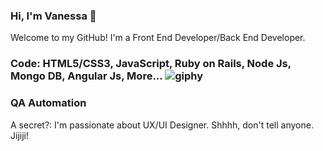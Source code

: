 ### Hi, I'm Vanessa 👋 
Welcome to my GitHub! I'm a Front End Developer/Back End Developer.


### Code: HTML5/CSS3, JavaScript, Ruby on Rails, Node Js, Mongo DB, Angular Js, More... ![giphy](https://user-images.githubusercontent.com/59008047/108826545-084af980-758a-11eb-89cb-abf7ea0640f2.gif)
### QA Automation

A secret?: I'm passionate about UX/UI Designer. Shhhh, don't tell anyone. Jijiji!
